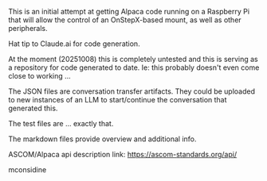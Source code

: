 This is an initial attempt at getting Alpaca code running on a Raspberry Pi that will allow the control of an OnStepX-based mount, as well as other peripherals.  

Hat tip to Claude.ai for code generation.  

At the moment (20251008) this is completely untested and this is serving as a repository for code generated to date.
Ie: this probably doesn't even come close to working ...

The JSON files are conversation transfer artifacts.  They could be uploaded to new instances of an LLM to start/continue the conversation that generated this.

The test files are ... exactly that.

The markdown files provide overview and additional info.

ASCOM/Alpaca api description link: https://ascom-standards.org/api/

mconsidine
